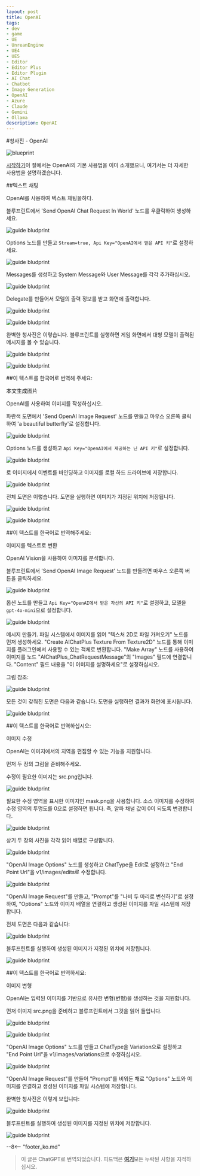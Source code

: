 ```yaml
---
layout: post
title: OpenAI
tags:
- dev
- game
- UE
- UnreanEngine
- UE4
- UE5
- Editor
- Editor Plus
- Editor Plugin
- AI Chat
- Chatbot
- Image Generation
- OpenAI
- Azure
- Claude
- Gemini
- Ollama
description: OpenAI
---
```


<meta property="og:title" content="UE 插件 AIChatPlus 使用说明 - 蓝图篇 - OpenAI" />

#청사진 - OpenAI

![blueprint](assets/img/2024-ue-aichatplus/usage/blueprint/openai_all.png)

[시작하기](ue-插件-AIChatPlus-Usage-Blueprint-GetStarted.md)이 절에서는 OpenAI의 기본 사용법을 이미 소개했으니, 여기서는 더 자세한 사용법을 설명하겠습니다.

##텍스트 채팅

OpenAI를 사용하여 텍스트 채팅을하다.

블루프린트에서 'Send OpenAI Chat Request In World' 노드를 우클릭하여 생성하세요.

![guide bludprint](assets/img/2024-ue-aichatplus/guide_openai_blueprint_1.png)

Options 노드를 만들고 `Stream=true, Api Key="OpenAI에서 받은 API 키"`로 설정하세요.

![guide bludprint](assets/img/2024-ue-aichatplus/guide_openai_blueprint_2.png)

Messages를 생성하고 System Message와 User Message를 각각 추가하십시오.

![guide bludprint](assets/img/2024-ue-aichatplus/guide_blueprint_4.png)

Delegate를 만들어서 모델의 출력 정보를 받고 화면에 출력합니다.

![guide bludprint](assets/img/2024-ue-aichatplus/guide_blueprint_5.png)

![guide bludprint](assets/img/2024-ue-aichatplus/guide_blueprint_6.png)

완벽한 청사진은 이렇습니다. 블루프린트를 실행하면 게임 화면에서 대형 모델이 출력된 메시지를 볼 수 있습니다.

![guide bludprint](assets/img/2024-ue-aichatplus/guide_openai_blueprint_3.png)

![guide bludprint](assets/img/2024-ue-aichatplus/guide_openai_blueprint_4.png)

##이 텍스트를 한국어로 번역해 주세요: 

本文生成图片

OpenAI를 사용하여 이미지를 작성하십시오.

파란색 도면에서 'Send OpenAI Image Request' 노드를 만들고 마우스 오른쪽 클릭하여 'a beautiful butterfly'로 설정합니다.

![guide bludprint](assets/img/2024-ue-aichatplus/guide_openai_image_blueprint_1.png)

Options 노드를 생성하고 `Api Key="OpenAI에서 제공하는 닌 API 키"`로 설정합니다.

![guide bludprint](assets/img/2024-ue-aichatplus/guide_openai_image_blueprint_2.png)

로 이미지에서 이벤트를 바인딩하고 이미지를 로컬 하드 드라이브에 저장합니다.

![guide bludprint](assets/img/2024-ue-aichatplus/guide_openai_image_blueprint_3.png)

전체 도면은 이렇습니다. 도면을 실행하면 이미지가 지정된 위치에 저장됩니다.

![guide bludprint](assets/img/2024-ue-aichatplus/guide_openai_image_blueprint_4.png)

![guide bludprint](assets/img/2024-ue-aichatplus/guide_openai_image_blueprint_5.png)

##이 텍스트를 한국어로 번역해주세요:

이미지를 텍스트로 변환

OpenAI Vision을 사용하여 이미지를 분석합니다.

블루프린트에서 'Send OpenAI Image Request' 노드를 만들려면 마우스 오른쪽 버튼을 클릭하세요.

![guide bludprint](assets/img/2024-ue-aichatplus/usage/blueprint/getstarted_vision_1.png)

옵션 노드를 만들고 `Api Key="OpenAI에서 받은 자신의 API 키"`로 설정하고, 모델을 `gpt-4o-mini`으로 설정합니다.

![guide bludprint](assets/img/2024-ue-aichatplus/usage/blueprint/getstarted_vision_2.png)

메시지 만들기.
파일 시스템에서 이미지를 읽어 "텍스처 2D로 파일 가져오기" 노드를 먼저 생성하세요.
"Create AIChatPlus Texture From Texture2D" 노드를 통해 이미지를 플러그인에서 사용할 수 있는 객체로 변환합니다.
"Make Array" 노드를 사용하여 이미지를 노드 "AIChatPlus_ChatRequestMessage"의 "Images" 필드에 연결합니다.
"Content" 필드 내용을 "이 이미지를 설명하세요"로 설정하십시오.

그림 참조:

![guide bludprint](assets/img/2024-ue-aichatplus/usage/blueprint/getstarted_vision_3.png)

모든 것이 갖춰진 도면은 다음과 같습니다. 도면을 실행하면 결과가 화면에 표시됩니다.

![guide bludprint](assets/img/2024-ue-aichatplus/usage/blueprint/getstarted_vision_4.png)

##이 텍스트를 한국어로 번역하십시오:

이미지 수정

OpenAI는 이미지에서의 지역을 편집할 수 있는 기능을 지원합니다.

먼저 두 장의 그림을 준비해주세요.

수정이 필요한 이미지는 src.png입니다.

![guide bludprint](assets/img/2024-ue-aichatplus/usage/blueprint/openai_image_edit_1.png)

필요한 수정 영역을 표시한 이미지인 mask.png을 사용합니다. 소스 이미지를 수정하여 수정 영역의 투명도를 0으로 설정하면 됩니다. 즉, 알파 채널 값이 0이 되도록 변경합니다.

![guide bludprint](assets/img/2024-ue-aichatplus/usage/blueprint/openai_image_edit_2.png)

상기 두 장의 사진을 각각 읽어 배열로 구성합니다.

![guide bludprint](assets/img/2024-ue-aichatplus/usage/blueprint/openai_image_edit_3.png)

"OpenAI Image Options" 노드를 생성하고 ChatType을 Edit로 설정하고 "End Point Url"을 v1/images/edits로 수정합니다.

![guide bludprint](assets/img/2024-ue-aichatplus/usage/blueprint/openai_image_edit_4.png)

"OpenAI Image Request"를 만들고, "Prompt"를 "나비 두 마리로 변신하기"로 설정하여, "Options" 노드와 이미지 배열을 연결하고 생성된 이미지를 파일 시스템에 저장합니다.

전체 도면은 다음과 같습니다:

![guide bludprint](assets/img/2024-ue-aichatplus/usage/blueprint/openai_image_edit_5.png)

블루프린트를 실행하여 생성된 이미지가 지정된 위치에 저장됩니다.

![guide bludprint](assets/img/2024-ue-aichatplus/usage/blueprint/openai_image_edit_6.png)

##이 텍스트를 한국어로 번역하세요:  

이미지 변형

OpenAI는 입력된 이미지를 기반으로 유사한 변형(변형)을 생성하는 것을 지원합니다.

먼저 이미지 src.png을 준비하고 블루프린트에서 그것을 읽어 들입니다.

![guide bludprint](assets/img/2024-ue-aichatplus/usage/blueprint/openai_image_edit_1.png)

![guide bludprint](assets/img/2024-ue-aichatplus/usage/blueprint/openai_image_variation_1.png)

"OpenAI Image Options" 노드를 만들고 ChatType을 Variation으로 설정하고 "End Point Url"을 v1/images/variations으로 수정하십시오.

![guide bludprint](assets/img/2024-ue-aichatplus/usage/blueprint/openai_image_variation_2.png)

"OpenAI Image Request"를 만들어 "Prompt"를 비워둔 채로 "Options" 노드와 이미지를 연결하고 생성된 이미지를 파일 시스템에 저장합니다.

완벽한 청사진은 이렇게 보입니다:

![guide bludprint](assets/img/2024-ue-aichatplus/usage/blueprint/openai_image_variation_3.png)

블루프린트를 실행하여 생성된 이미지를 지정된 위치에 저장합니다.

![guide bludprint](assets/img/2024-ue-aichatplus/usage/blueprint/openai_image_variation_4.png)

--8<-- "footer_ko.md"


> 이 글은 ChatGPT로 번역되었습니다. 피드백은 [**여기**](https://github.com/disenone/wiki_blog/issues/new)모든 누락된 사항을 지적하십시오. 
